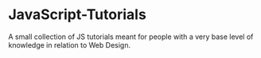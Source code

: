 # JavaScript-Tutorials
A small collection of JS tutorials meant for people with a very base level of knowledge in relation to Web Design.
